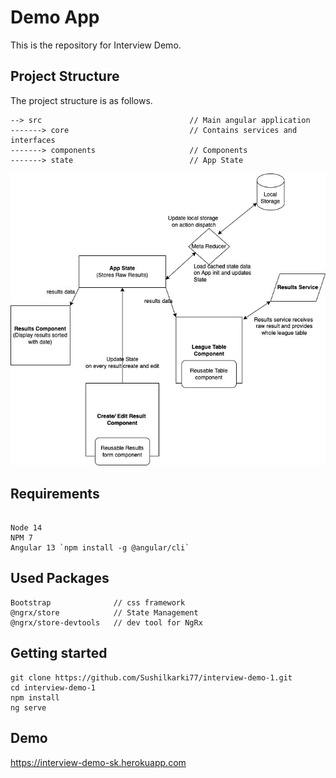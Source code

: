 # Demo App

This is the repository for Interview Demo.

## Project Structure


The project structure is as follows.

```
--> src                                 // Main angular application
-------> core                           // Contains services and interfaces
-------> components                     // Components
-------> state                          // App State
```

![image info](./src/assets/architecture.jpg)


## Requirements
```

Node 14
NPM 7
Angular 13 `npm install -g @angular/cli`

```

## Used Packages
```
Bootstrap              // css framework
@ngrx/store            // State Management
@ngrx/store-devtools   // dev tool for NgRx
```


## Getting started

```
git clone https://github.com/Sushilkarki77/interview-demo-1.git
cd interview-demo-1
npm install
ng serve
```

## Demo
https://interview-demo-sk.herokuapp.com
